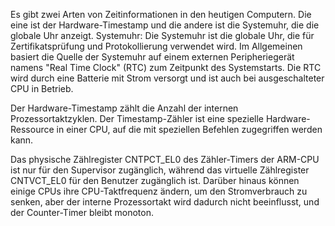 Es gibt zwei Arten von Zeitinformationen in den heutigen Computern. Die eine ist der Hardware-Timestamp und die andere ist die Systemuhr, die die globale Uhr anzeigt. Systemuhr: Die Systemuhr ist die globale Uhr, die für Zertifikatsprüfung und Protokollierung verwendet wird. Im Allgemeinen basiert die Quelle der Systemuhr auf einem externen Peripheriegerät namens "Real Time Clock" (RTC) zum Zeitpunkt des Systemstarts. Die RTC wird durch eine Batterie mit Strom versorgt und ist auch bei ausgeschalteter CPU in Betrieb.

Der Hardware-Timestamp zählt die Anzahl der internen Prozessortaktzyklen. Der Timestamp-Zähler ist eine spezielle Hardware-Ressource in einer CPU, auf die mit speziellen Befehlen zugegriffen werden kann. 



Das physische Zählregister CNTPCT_EL0 des Zähler-Timers der ARM-CPU ist nur für den Supervisor zugänglich, während das virtuelle Zählregister CNTVCT_EL0 für den Benutzer zugänglich ist. Darüber hinaus können einige CPUs ihre CPU-Taktfrequenz ändern, um den Stromverbrauch zu senken, aber der interne Prozessortakt wird dadurch nicht beeinflusst, und der Counter-Timer bleibt monoton.
